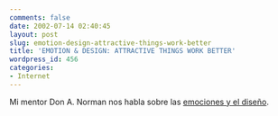 ```yaml
---
comments: false
date: 2002-07-14 02:40:45
layout: post
slug: emotion-design-attractive-things-work-better
title: 'EMOTION & DESIGN: ATTRACTIVE THINGS WORK BETTER'
wordpress_id: 456
categories:
- Internet
---
```


Mi mentor Don A. Norman nos habla sobre las [emociones y el diseño](http://www.jnd.org/dn.mss/Emotion-and-design.html).




 

